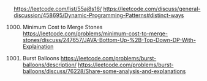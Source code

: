 https://leetcode.com/list/55aj8s16/
https://leetcode.com/discuss/general-discussion/458695/Dynamic-Programming-Patterns#distinct-ways

1000. Minimum Cost to Merge Stones
https://leetcode.com/problems/minimum-cost-to-merge-stones/discuss/247657/JAVA-Bottom-Up-%2B-Top-Down-DP-With-Explaination

312. Burst Balloons
https://leetcode.com/problems/burst-balloons/description/
https://leetcode.com/problems/burst-balloons/discuss/76228/Share-some-analysis-and-explanations